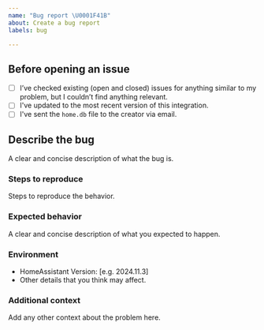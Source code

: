 ```yaml
---
name: "Bug report \U0001F41B"
about: Create a bug report
labels: bug

---
```


<!-- Please follow these steps before opening a new issue -->
## Before opening an issue 
- [ ] I’ve checked existing (open and closed) issues for anything similar to my problem, but I couldn’t find anything relevant.
- [ ] I've updated to the most recent version of this integration.
- [ ] I've sent the `home.db` file to the creator via email.
<!-- 
Send me your home.db file to the following email address: andreaprosseda [at] gmail [dot] com.
The home.db is located in the custom_components/vimar_byme_plus/data folder)
-->

## Describe the bug
A clear and concise description of what the bug is.

### Steps to reproduce
Steps to reproduce the behavior.

### Expected behavior
A clear and concise description of what you expected to happen.

### Environment
 - HomeAssistant Version: [e.g. 2024.11.3]
 - Other details that you think may affect.

### Additional context
Add any other context about the problem here.